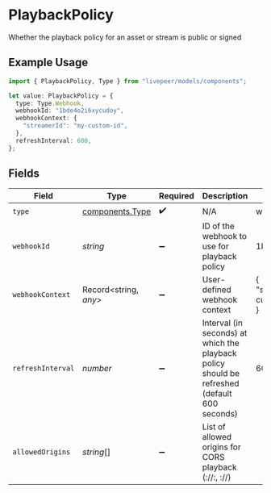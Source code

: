 # PlaybackPolicy

Whether the playback policy for an asset or stream is public or signed

## Example Usage

```typescript
import { PlaybackPolicy, Type } from "livepeer/models/components";

let value: PlaybackPolicy = {
  type: Type.Webhook,
  webhookId: "1bde4o2i6xycudoy",
  webhookContext: {
    "streamerId": "my-custom-id",
  },
  refreshInterval: 600,
};
```

## Fields

| Field                                                                                           | Type                                                                                            | Required                                                                                        | Description                                                                                     | Example                                                                                         |
| ----------------------------------------------------------------------------------------------- | ----------------------------------------------------------------------------------------------- | ----------------------------------------------------------------------------------------------- | ----------------------------------------------------------------------------------------------- | ----------------------------------------------------------------------------------------------- |
| `type`                                                                                          | [components.Type](../../models/components/type.md)                                              | :heavy_check_mark:                                                                              | N/A                                                                                             | webhook                                                                                         |
| `webhookId`                                                                                     | *string*                                                                                        | :heavy_minus_sign:                                                                              | ID of the webhook to use for playback policy                                                    | 1bde4o2i6xycudoy                                                                                |
| `webhookContext`                                                                                | Record<string, *any*>                                                                           | :heavy_minus_sign:                                                                              | User-defined webhook context                                                                    | {<br/>"streamerId": "my-custom-id"<br/>}                                                        |
| `refreshInterval`                                                                               | *number*                                                                                        | :heavy_minus_sign:                                                                              | Interval (in seconds) at which the playback policy should be<br/>refreshed (default 600 seconds)<br/> | 600                                                                                             |
| `allowedOrigins`                                                                                | *string*[]                                                                                      | :heavy_minus_sign:                                                                              | List of allowed origins for CORS playback (<scheme>://<hostname>:<port>, <scheme>://<hostname>) |                                                                                                 |